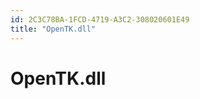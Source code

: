 ```yaml
---
id: 2C3C78BA-1FCD-4719-A3C2-308020601E49
title: "OpenTK.dll"
---
```


<a name="OpenTK.dll" class="injected"></a>


# OpenTK.dll
